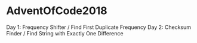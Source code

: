 # AdventOfCode2018
Day 1: Frequency Shifter / Find First Duplicate Frequency
Day 2: Checksum Finder / Find String with Exactly One Difference
